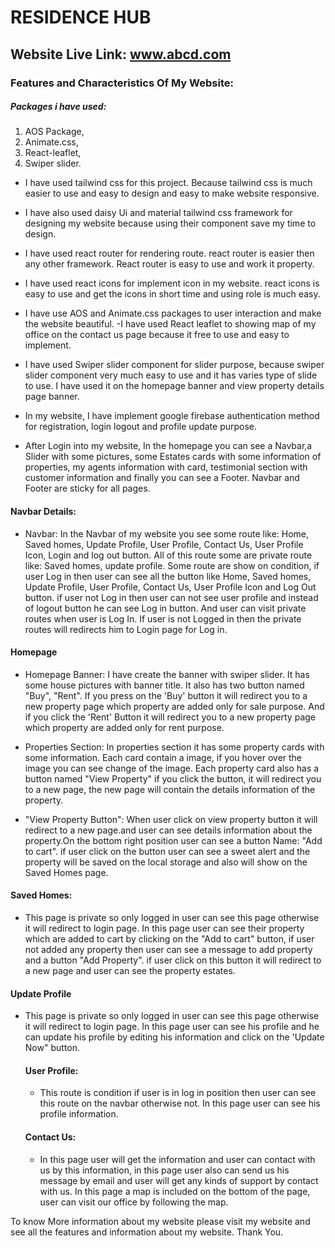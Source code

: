 # RESIDENCE HUB

## Website Live Link: www.abcd.com

### Features and Characteristics Of My Website:

##### Packages i have used:

1. AOS Package,
2. Animate.css,
3. React-leaflet,
4. Swiper slider.

- I have used tailwind css for this project. Because tailwind css is much easier
  to use and easy to design and easy to make website responsive.

- I have also used daisy Ui and material tailwind css framework for designing my
  website because using their component save my time to design.

- I have used react router for rendering route. react router is easier then any
  other framework. React router is easy to use and work it property.

- I have used react icons for implement icon in my website. react icons is easy
  to use and get the icons in short time and using role is much easy.
- I have use AOS and Animate.css packages to user interaction and make the
  website beautiful. -I have used React leaflet to showing map of my office on
  the contact us page because it free to use and easy to implement.
- I have used Swiper slider component for slider purpose, because swiper slider
  component very much easy to use and it has varies type of slide to use. I have
  used it on the homepage banner and view property details page banner.

- In my website, I have implement google firebase authentication method for
  registration, login logout and profile update purpose.

- After Login into my website, In the homepage you can see a Navbar,a Slider
  with some pictures, some Estates cards with some information of properties, my
  agents information with card, testimonial section with customer information
  and finally you can see a Footer. Navbar and Footer are sticky for all pages.

#### Navbar Details:

- Navbar: In the Navbar of my website you see some route like: Home, Saved
  homes, Update Profile, User Profile, Contact Us, User Profile Icon, Login and
  log out button. All of this route some are private route like: Saved homes,
  update profile. Some route are show on condition, if user Log in then user can
  see all the button like Home, Saved homes, Update Profile, User Profile,
  Contact Us, User Profile Icon and Log Out button. if user not Log in then user
  can not see user profile and instead of logout button he can see Log in
  button. And user can visit private routes when user is Log In. If user is not
  Logged in then the private routes will redirects him to Login page for Log in.

#### Homepage

- Homepage Banner: I have create the banner with swiper slider. It has some
  house pictures with banner title. It also has two button named "Buy", "Rent".
  If you press on the 'Buy' button it will redirect you to a new property page
  which property are added only for sale purpose. And if you click the 'Rent'
  Button it will redirect you to a new property page which property are added
  only for rent purpose.

- Properties Section: In properties section it has some property cards with some
  information. Each card contain a image, if you hover over the image you can
  see change of the image. Each property card also has a button named "View
  Property" if you click the button, it will redirect you to a new page, the new
  page will contain the details information of the property.

- "View Property Button": When user click on view property button it will
  redirect to a new page.and user can see details information about the
  property.On the bottom right position user can see a button Name: "Add to
  cart". if user click on the button user can see a sweet alert and the property
  will be saved on the local storage and also will show on the Saved Homes page.

#### Saved Homes:

- This page is private so only logged in user can see this page otherwise it
  will redirect to login page. In this page user can see their property which
  are added to cart by clicking on the "Add to cart" button, if user not added
  any property then user can see a message to add property and a button "Add
  Property". if user click on this button it will redirect to a new page and
  user can see the property estates.

#### Update Profile

- This page is private so only logged in user can see this page otherwise it
  will redirect to login page. In this page user can see his profile and he can
  update his profile by editing his information and click on the 'Update Now"
  button.

  #### User Profile:

  - This route is condition if user is in log in position then user can see this
    route on the navbar otherwise not. In this page user can see his profile
    information.

  #### Contact Us:

  - In this page user will get the information and user can contact with us by
    this information, in this page user also can send us his message by email
    and user will get any kinds of support by contact with us. In this page a
    map is included on the bottom of the page, user can visit our office by
    following the map.

To know More information about my website please visit my website and see all
the features and information about my website. Thank You.
